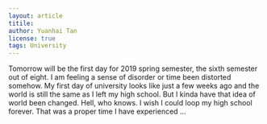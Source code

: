 ```yaml
---
layout: article
titile: 
author: Yuanhai Tan
license: true
tags: University
---
```

Tomorrow will be the first day for 2019 spring semester, the sixth semester out of eight. I am feeling a sense of disorder or time been distorted somehow. My first day of university looks like just a few weeks ago and the world is still the same as I left my high school. But I kinda have that idea of world been changed. Hell, who knows. I wish I could loop my high school forever. That was a proper time I have experienced ... 
